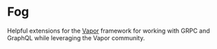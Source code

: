 # Fog

Helpful extensions for the [Vapor](https://github.com/vapor/vapor) framework for working with GRPC and GraphQL while leveraging the Vapor community.  
